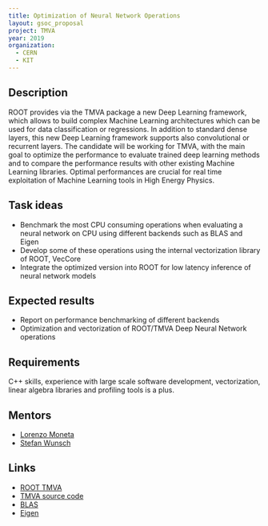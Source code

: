 ```yaml
---
title: Optimization of Neural Network Operations
layout: gsoc_proposal
project: TMVA
year: 2019
organization:
  - CERN
  - KIT
---
```


## Description

ROOT provides via the TMVA package a new Deep Learning framework, which allows to build complex Machine Learning architectures which can be used for data classification or regressions. In addition to standard dense layers, this new Deep Learning framework supports also convolutional or recurrent layers.
The candidate will be working for TMVA, with the main goal to optimize the performance to evaluate trained deep learning methods and to compare the performance results with other existing Machine Learning libraries. Optimal performances are crucial for real time exploitation of Machine Learning tools in High Energy Physics.


## Task ideas
* Benchmark the most CPU consuming operations when evaluating a neural network on CPU using different backends such as BLAS and Eigen
* Develop some of these operations using the internal vectorization library of ROOT, VecCore
* Integrate the optimized version into ROOT for low latency inference of neural network models

## Expected results
* Report on performance benchmarking of different backends
* Optimization and vectorization of ROOT/TMVA Deep Neural Network operations


## Requirements
C++ skills, experience with large scale software development, vectorization, linear algebra libraries and profiling tools is a plus.

## Mentors
  * [Lorenzo Moneta](mailto:Lorenzo.Moneta@cern.ch)
  * [Stefan Wunsch](mailto:stefan.wunsch@cern.ch)

## Links
  * [ROOT TMVA](http://root.cern/tmva)
  * [TMVA source code](https://github.com/root-mirror/root/tree/master/tmva)
  * [BLAS](http://www.netlib.org/blas/)
  * [Eigen](http://eigen.tuxfamily.org/index.php?title=Main_Page)
